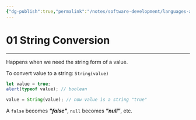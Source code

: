 ```yaml
---
{"dg-publish":true,"permalink":"/notes/software-development/languages-and-frameworks/web-development/front-end/javascript-vanilla/01-basics/05-type-conversion/01-string-conversion/","tags":["programming","webdevelopment","frontend","JavaScript"],"created":"2025-07-13T15:24:55.875+08:00"}
---
```



# 01 String Conversion

---

Happens when we need the string form of a value.

To convert value to a string:
`String(value)`

```javascript
let value = true;
alert(typeof value); // boolean

value = String(value); // now value is a string "true"
```

A `false` becomes **_"false"_**,
`null` becomes **_"null"_**, etc.
